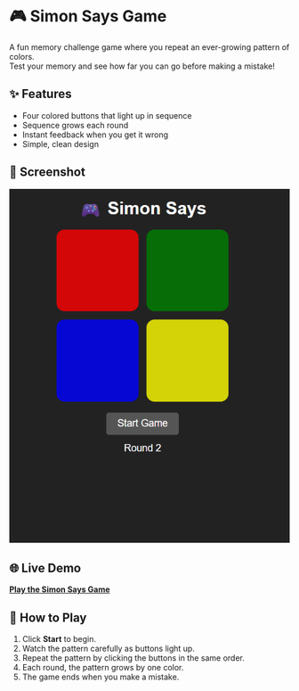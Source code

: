 # 🎮 Simon Says Game

A fun memory challenge game where you repeat an ever-growing pattern of colors.  
Test your memory and see how far you can go before making a mistake!

## ✨ Features
- Four colored buttons that light up in sequence
- Sequence grows each round
- Instant feedback when you get it wrong
- Simple, clean design

## 📸 Screenshot
![Simon Says Screenshot](https://github.com/Shahz-ft/memory-game/blob/main/Screenshot%202025-08-10%20232819.png)  


## 🌐 Live Demo
[**Play the Simon Says Game**](https://shahz-ft.github.io/memory-game/)  


## 🚀 How to Play
1. Click **Start** to begin.
2. Watch the pattern carefully as buttons light up.
3. Repeat the pattern by clicking the buttons in the same order.
4. Each round, the pattern grows by one color.
5. The game ends when you make a mistake.


